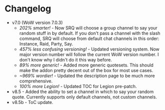 # Changelog

* v7.0 (WoW version 7.0.3)
  * *202% smarter!* - Now SRQ will choose a group channel to say your random stuff in by default. If you don't pass a channel with the slash command, SRQ will choose from default chat channels in this order: Instance, Raid, Party, Say.
  * *457% less confusing versioning!* - Updated versioning system. Now major version number will follow the current WoW version number. I don't know why I didn't do it this way before.
  * *89% more generic!* - Added more generic quotesets. This should make the addon pretty decent out of the box for most use cases.
  * *~969% wordier!* - Updated the description page to be much more comprehensive.
  * *100% more Legion!* - Updated TOC for Legion pre-patch.
* v8.5 - Added the ability to set a channel in which to say your random quote. Currently supports only default channels, not custom channels.
* v8.5b - ToC update.
